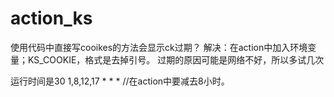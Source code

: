 # action_ks

使用代码中直接写cooikes的方法会显示ck过期？
解决：在action中加入环境变量；KS_COOKIE，格式是去掉引号。
过期的原因可能是网络不好，所以多试几次

运行时间是30 1,8,12,17 * * *  //在action中要减去8小时。